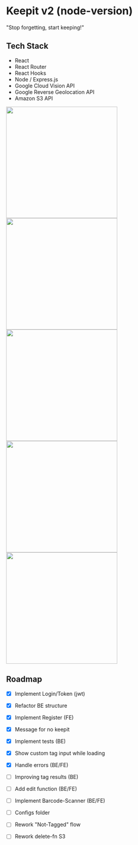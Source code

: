 # Keepit v2 (node-version)
"Stop forgetting, start keeping!"




## Tech Stack
- React
- React Router
- React Hooks
- Node / Express.js
- Google Cloud Vision API
- Google Reverse Geolocation API
- Amazon S3 API


<img src="https://keepitbucket.s3.eu-central-1.amazonaws.com/github/1.png" width="300px">  <img src="https://keepitbucket.s3.eu-central-1.amazonaws.com/github/3.png" width="300px"> <img src="https://keepitbucket.s3.eu-central-1.amazonaws.com/github/2.png" width="300px">  <img src="https://keepitbucket.s3.eu-central-1.amazonaws.com/github/4.png" width="300px"> <img src="https://keepitbucket.s3.eu-central-1.amazonaws.com/github/5.png" width="300px">





## Roadmap
- [x] Implement Login/Token (jwt)
- [x] Refactor BE structure
- [x] Implement Register (FE)
- [x] Message for no keepit
- [x] Implement tests (BE)
- [x] Show custom tag input while loading
- [x] Handle errors (BE/FE)
- [ ] Improving tag results (BE)
- [ ] Add edit function (BE/FE)
- [ ] Implement Barcode-Scanner (BE/FE)
- [ ] Configs folder
- [ ] Rework "Not-Tagged" flow
- [ ] Rework delete-fn S3


 
